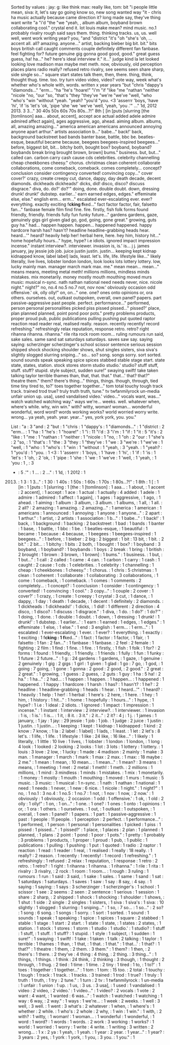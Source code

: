 Sorted by values :
jay: g: like think max: really like, tom: bit "i people little mean, siva: it, let's say go going know so, new song wanted way "it - chris ha music actually because came direction it? long made say, they've thing want write "a "i'd "the "we "yeah, , album album, boyband brown collaborating cool." crystal end it. lot louis make mean? mind music. no.1 probably rivalry rough said says them. thing. thinking tracks. us, us. well well, went work writing year? you, "and "district "it's "oh "she's 'oh, ... accent all. all? amazing. anyone..." artist, backing bieber big bit. bit." bits boys british call caught comments couple definitely different fan fanbase. feel fighting for? future genuine gig gonna good good, good." great guess guess, ha! ha..." he? here's ideal interview it." it..." judge kind la let looked looking love madison max maybe met meth. now, obviously, old perception places plans radio really? refused retro rivalry, see seems seen share sharp, side single so..." square start states talk them, then, there. thing, think, thought thug. time. too. try turn video video, video? vote way, week what's whether who's whole with, words. written x year years "but "chris "dappy's "diamonds..." "erm... "ha "he's "hoare!" "i'm "if "like "me "nathan "neither "nicole "no, "our "so, "that's "they "they've "we're "we've "well, "who "who's "win "without "yeah. "yeah? "you'd "you. &lt;3 'asserrr 'boys, 'have 'hi', 'if 'is 'let's 'ok, 'pipe 'she 'we 'we've 'well, 'yeah, 'you .'" ..." 1d, 2012 2013. 3 3..." 30 40s 50s 60s 70s 80s...?!" 8th [ [in [puts [slurring [the [tomlinson] aaa... about, accent], accept ace actual added adele admire admired affect again], ages aggressive, ago, ahead. aiming album. albums, all, amazing amazing..." america american americans announced annoying anyone apart arthur." artists association b..." babe..." back!' back, background backstreet bad bands banter base, battle, bbc be. beatles-esque, beautiful became because, beegees beegees-inspired beegees..." before, biggest bit, bit... bitchy both, bought box? boyband, boyband? boybands break bring brought brown, brown] bums." business. but, but..." called can. carbon carry cash cause cds celebrities. celebrity channelling cheap cheekbones cheesy." chorus. christmas clean coherent collaborate collaborations, come comeback, comeback. comes completely... concept? conclusion consider contingency converted! convincing copy..." cover cover?' crazy, create creepy cut, dance, dappy, day death decade, decent diamonds. dickheads dickheads!' dicks, did! disco, disco? discuss disgrace." diva, do. do?' do?'" doing, done. double doubt. down, dressing drunk! drunk!' dubstep. earlier...' earn earned edges, edges." effeminate else, else." english erm... erm..." escalated ever-escalating ever. ever? everything. exactly exciting f**cking f**ked..." fact factor factor, fair, falsetto fan..." fanbase female film find fine. fire. firstly, fish folk forms found friendly, friendly. friends fully fun funky future..." gardens gardens, gaze, genuinely gigs girl given glad go, god, going, gone great." growing, guts guy ha." had... happen happen. happen... happened happened. happy hardcore harsh has? hasn't? headline headline-grabbing heads hear. heard...'" heard? heavily help her! herbal here, here. hey him, history hit..." home hopefully hours..." hype, hype? i.e idiots. ignored impact impression incense." instant interview?. interviewer. invasion is, is.' is... j j. james january, jay jessie job job. juice justin justin. justin... keeping kept kidnap kidnapped know, label label] lads, least. let's. life, life. lifestyle like..." likely literally, live lives, lobster london london, look looks lots lottery lottery. low, lucky mainly man. manager march mark max. me." mean mean... mean..." means means, meeting metal meth! millions millions, mindless minds mistakes. mix monetarily. money mostly mouth mouthing moved murs music: musical n-sync. nath nathan national need needs never, nice. nicole night." night?" no, no.4 no.5 no.7 not, nov now.' obviously occasion odd offensive.' ok, olly olly!" on, on..." one. one? ones onto opinions or, ora others. ourselves. out, outkast outspoken, overall, own panel? papers. part passive-aggressive past people. perfect. performance..." performed, person personal personalities picked piss pissed pissed..." pissed?' place, plan planned planned, point pond poor pots." pretty problems products, proper proud pub, public publications pulling pushing put quoted raptor reaction read reader real, realised really. reason. recently recently! record refreshing." refreshingly relax reputation, response retro. retro? right rihanna rihanna. rihanna." rile rita rock room room... ruling rumours run said, sake sales. same sand sat saturdays saturdays. saves saw say. saying saying: scherzinger scherzinger's school scissor sentence serious session shipped shock shocking shoulder shows, shut singles sisters, siva siva's slightly slogged slurring sniping..." so... so? song. songs sorry. sort sorted. sound sounds speak speaking spice spices stabbed stable stage start. state state, states, station. stock stores storm studio studio.' studio? stuff stuff, stuff. stuff? stupid. style subject, sudden sure!" swaying swift! take taken talking taylor terrible thames than, that, that. that." that...' that? that?" theatre them." them? there's thing..." things, things. though, through, tied time tiny tired to, to?' toes together together..." tom total touchy tough track track. trained trod true? truly truth truth, tune." tv twfanmilyrock un-media unfair union up. usa], used vandalised video.' video..." vocals want, was..." watch watched watching way." ways we're... weeks. well. whatever when, where's while. why, win win." with? witty, woman! woman... wonderful wonderful, word word? words working works? world worried worry write. wrong... ya yeah, yeah. year. year..." yes, york york, you. you." 

List :
"a : 3
"and : 2
"but : 1
"chris : 1
"dappy's : 1
"diamonds..." : 1
"district : 2
"erm... : 1
"ha : 1
"he's : 1
"hoare!" : 1
"i : 11
"i'd : 3
"i'm : 1
"if : 1
"it : 5
"it's : 2
"like : 1
"me : 1
"nathan : 1
"neither : 1
"nicole : 1
"no, : 1
"oh : 2
"our : 1
"she's : 2
"so, : 1
"that's : 1
"the : 3
"they : 1
"they've : 1
"we : 3
"we're : 1
"we've : 1
"well, : 1
"who : 1
"who's : 1
"win : 1
"without : 1
"yeah, : 3
"yeah. : 1
"yeah? : 1
"you'd : 1
"you. : 1
&lt;3 : 1
'asserrr : 1
'boys, : 1
'have : 1
'hi', : 1
'if : 1
'is : 1
'let's : 1
'oh, : 2
'ok, : 1
'pipe : 1
'she : 1
'we : 1
'we've : 1
'well, : 1
'yeah, : 1
'you : 1
, : 3
- : 5
.'" : 1
... : 2
..." : 1
1d, : 1
2012 : 1
2013. : 1
3 : 1
3..." : 1
30 : 1
40s : 1
50s : 1
60s : 1
70s : 1
80s...?!" : 1
8th : 1
[ : 1
[in : 1
[puts : 1
[slurring : 1
[the : 1
[tomlinson] : 1
aaa... : 1
about, : 1
accent : 2
accent], : 1
accept : 1
ace : 1
actual : 1
actually : 4
added : 1
adele : 1
admire : 1
admired : 1
affect : 1
again], : 1
ages : 1
aggressive, : 1
ago, : 1
ahead. : 1
aiming : 1
album : 3
album, : 3
album. : 1
albums, : 1
all, : 1
all. : 2
all? : 2
amazing : 1
amazing. : 2
amazing..." : 1
america : 1
american : 1
americans : 1
announced : 1
annoying : 1
anyone : 1
anyone..." : 2
apart : 1
arthur." : 1
artist, : 2
artists : 1
association : 1
b..." : 1
babe..." : 1
back!' : 1
back, : 1
background : 1
backing : 2
backstreet : 1
bad : 1
bands : 1
banter : 1
base, : 1
battle, : 1
bbc : 1
be. : 1
beatles-esque, : 1
beautiful : 1
became : 1
because : 4
because, : 1
beegees : 1
beegees-inspired : 1
beegees..." : 1
before, : 1
bieber : 2
big : 2
biggest : 1
bit : 13
bit, : 1
bit. : 2
bit." : 2
bit... : 1
bitchy : 1
bits : 2
both, : 1
bought : 1
box? : 1
boyband : 3
boyband, : 1
boyband? : 1
boybands : 1
boys : 2
break : 1
bring : 1
british : 2
brought : 1
brown : 3
brown, : 1
brown] : 1
bums." : 1
business. : 1
but, : 1
but..." : 1
call : 2
called : 1
came : 4
can. : 1
carbon : 1
carry : 1
cash : 1
caught : 2
cause : 1
cds : 1
celebrities. : 1
celebrity : 1
channelling : 1
cheap : 1
cheekbones : 1
cheesy." : 1
chorus. : 1
chris : 5
christmas : 1
clean : 1
coherent : 1
collaborate : 1
collaborating : 3
collaborations, : 1
come : 1
comeback, : 1
comeback. : 1
comes : 1
comments : 2
completely... : 1
concept? : 1
conclusion : 1
consider : 1
contingency : 1
converted! : 1
convincing : 1
cool." : 3
copy..." : 1
couple : 2
cover : 1
cover?' : 1
crazy, : 1
create : 1
creepy : 1
crystal : 3
cut, : 1
dance, : 1
dappy, : 1
day : 1
death : 1
decade, : 1
decent : 1
definitely : 2
diamonds. : 1
dickheads : 1
dickheads!' : 1
dicks, : 1
did! : 1
different : 2
direction : 4
disco, : 1
disco? : 1
discuss : 1
disgrace." : 1
diva, : 1
do. : 1
do?' : 1
do?'" : 1
doing, : 1
done. : 1
double : 1
doubt. : 1
down, : 1
dressing : 1
drunk! : 1
drunk!' : 1
dubstep. : 1
earlier...' : 1
earn : 1
earned : 1
edges, : 1
edges." : 1
effeminate : 1
else, : 1
else." : 1
end : 3
english : 1
erm... : 1
erm..." : 1
escalated : 1
ever-escalating : 1
ever. : 1
ever? : 1
everything. : 1
exactly : 1
exciting : 1
f**cking : 1
f**ked..." : 1
fact : 1
factor : 1
factor, : 1
fair, : 1
falsetto : 1
fan : 2
fan..." : 1
fanbase : 1
fanbase. : 2
feel : 2
female : 1
fighting : 2
film : 1
find : 1
fine. : 1
fire. : 1
firstly, : 1
fish : 1
folk : 1
for? : 2
forms : 1
found : 1
friendly, : 1
friendly. : 1
friends : 1
fully : 1
fun : 1
funky : 1
future : 2
future..." : 1
g: : 24
gardens : 1
gardens, : 1
gaze, : 1
genuine : 2
genuinely : 1
gig : 2
gigs : 1
girl : 1
given : 1
glad : 1
go : 7
go, : 1
god, : 1
going : 7
going, : 1
gone : 1
gonna : 2
good : 2
good, : 2
good." : 2
great : 2
great." : 1
growing, : 1
guess : 2
guess, : 2
guts : 1
guy : 1
ha : 5
ha! : 2
ha." : 1
ha..." : 2
had... : 1
happen : 1
happen. : 1
happen... : 1
happened : 1
happened. : 1
happy : 1
hardcore : 1
harsh : 1
has? : 1
hasn't? : 1
he? : 2
headline : 1
headline-grabbing : 1
heads : 1
hear. : 1
heard...'" : 1
heard? : 1
heavily : 1
help : 1
her! : 1
herbal : 1
here's : 2
here, : 1
here. : 1
hey : 1
him, : 1
history : 1
hit..." : 1
home : 1
hopefully : 1
hours..." : 1
hype, : 1
hype? : 1
i.e : 1
ideal : 2
idiots. : 1
ignored : 1
impact : 1
impression : 1
incense." : 1
instant : 1
interview : 2
interview?. : 1
interviewer. : 1
invasion : 1
is, : 1
is.' : 1
is... : 1
it, : 8
it. : 3
it." : 2
it..." : 2
it? : 4
j : 1
j. : 1
james : 1
january, : 1
jay : 1
jay: : 29
jessie : 1
job : 1
job. : 1
judge : 2
juice : 1
justin : 1
justin. : 1
justin... : 1
keeping : 1
kept : 1
kidnap : 1
kidnapped : 1
kind : 2
know : 7
know, : 1
la : 2
label : 1
label] : 1
lads, : 1
least. : 1
let : 2
let's : 8
let's. : 1
life, : 1
life. : 1
lifestyle : 1
like : 24
like, : 16
like..." : 1
likely : 1
literally, : 1
little : 10
live : 1
lives, : 1
lobster : 1
london : 1
london, : 1
long : 4
look : 1
looked : 2
looking : 2
looks : 1
lot : 3
lots : 1
lottery : 1
lottery. : 1
louis : 3
love : 2
low, : 1
lucky : 1
made : 4
madison : 2
mainly : 1
make : 3
man. : 1
manager : 1
march : 1
mark : 1
max : 2
max. : 1
max: : 18
maybe : 2
me." : 1
mean : 1
mean, : 10
mean... : 1
mean..." : 1
mean? : 3
means : 1
means, : 1
meeting : 1
met : 2
metal : 1
meth! : 1
meth. : 2
millions : 1
millions, : 1
mind : 3
mindless : 1
minds : 1
mistakes. : 1
mix : 1
monetarily. : 1
money : 1
mostly : 1
mouth : 1
mouthing : 1
moved : 1
murs : 1
music : 5
music. : 3
music: : 1
musical : 1
n-sync. : 1
nath : 1
nathan : 1
national : 1
need : 1
needs : 1
never, : 1
new : 6
nice. : 1
nicole : 1
night." : 1
night?" : 1
no, : 1
no.1 : 3
no.4 : 1
no.5 : 1
no.7 : 1
not, : 1
nov : 1
now, : 2
now.' : 1
obviously : 1
obviously, : 2
occasion : 1
odd : 1
offensive.' : 1
ok, : 1
old : 2
olly : 1
olly!" : 1
on, : 1
on..." : 1
one. : 1
one? : 1
ones : 1
onto : 1
opinions : 1
or, : 1
ora : 1
others. : 1
ourselves. : 1
out, : 1
outkast : 1
outspoken, : 1
overall, : 1
own : 1
panel? : 1
papers. : 1
part : 1
passive-aggressive : 1
past : 1
people : 11
people. : 1
perception : 2
perfect. : 1
performance..." : 1
performed, : 1
person : 1
personal : 1
personalities : 1
picked : 1
piss : 1
pissed : 1
pissed..." : 1
pissed?' : 1
place, : 1
places : 2
plan : 1
planned : 1
planned, : 1
plans : 2
point : 1
pond : 1
poor : 1
pots." : 1
pretty : 1
probably : 3
problems : 1
products, : 1
proper : 1
proud : 1
pub, : 1
public : 1
publications : 1
pulling : 1
pushing : 1
put : 1
quoted : 1
radio : 2
raptor : 1
reaction : 1
read : 1
reader : 1
real, : 1
realised : 1
really : 18
really. : 1
really? : 2
reason. : 1
recently : 1
recently! : 1
record : 1
refreshing." : 1
refreshingly : 1
refused : 2
relax : 1
reputation, : 1
response : 1
retro : 2
retro. : 1
retro? : 1
right : 1
rihanna : 1
rihanna. : 1
rihanna." : 1
rile : 1
rita : 1
rivalry : 3
rivalry, : 2
rock : 1
room : 1
room... : 1
rough : 3
ruling : 1
rumours : 1
run : 1
said : 3
said, : 1
sake : 1
sales. : 1
same : 1
sand : 1
sat : 1
saturdays : 1
saturdays. : 1
saves : 1
saw : 1
say : 8
say, : 4
say. : 1
saying : 1
saying: : 1
says : 3
scherzinger : 1
scherzinger's : 1
school : 1
scissor : 1
see : 2
seems : 2
seen : 2
sentence : 1
serious : 1
session : 1
share : 2
sharp, : 2
shipped : 1
shock : 1
shocking : 1
shoulder : 1
shows, : 1
shut : 1
side : 2
single : 2
singles : 1
sisters, : 1
siva : 1
siva's : 1
siva: : 10
slightly : 1
slogged : 1
slurring : 1
sniping..." : 1
so, : 7
so... : 1
so..." : 2
so? : 1
song : 6
song. : 1
songs : 1
sorry. : 1
sort : 1
sorted. : 1
sound : 1
sounds : 1
speak : 1
speaking : 1
spice : 1
spices : 1
square : 2
stabbed : 1
stable : 1
stage : 1
start : 2
start. : 1
state : 1
state, : 1
states : 2
states, : 1
station. : 1
stock : 1
stores : 1
storm : 1
studio : 1
studio.' : 1
studio? : 1
stuff : 1
stuff, : 1
stuff. : 1
stuff? : 1
stupid. : 1
style : 1
subject, : 1
sudden : 1
sure!" : 1
swaying : 1
swift! : 1
take : 1
taken : 1
talk : 2
talking : 1
taylor : 1
terrible : 1
thames : 1
than, : 1
that, : 1
that. : 1
that." : 1
that...' : 1
that? : 1
that?" : 1
theatre : 1
them, : 2
them. : 3
them." : 1
them? : 1
then, : 2
there's : 1
there. : 2
they've : 4
thing : 4
thing, : 2
thing. : 3
thing..." : 1
things, : 1
things. : 1
think : 24
think, : 2
thinking : 3
though, : 1
thought : 2
through, : 1
thug. : 2
tied : 1
time : 1
time. : 2
tiny : 1
tired : 1
to, : 1
to?' : 1
toes : 1
together : 1
together..." : 1
tom : 1
tom: : 15
too. : 2
total : 1
touchy : 1
tough : 1
track : 1
track. : 1
tracks. : 3
trained : 1
trod : 1
true? : 1
truly : 1
truth : 1
truth, : 1
try : 2
tune." : 1
turn : 2
tv : 1
twfanmilyrock : 1
un-media : 1
unfair : 1
union : 1
up. : 1
us, : 3
us. : 3
usa], : 1
used : 1
vandalised : 1
video : 2
video, : 2
video.' : 1
video..." : 1
video? : 2
vocals : 1
vote : 2
want : 4
want, : 1
wanted : 6
was..." : 1
watch : 1
watched : 1
watching : 1
way : 6
way, : 2
way." : 1
ways : 1
we're... : 1
week : 2
weeks. : 1
well : 3
well, : 3
well. : 1
went : 3
what's : 2
whatever : 1
when, : 1
where's : 1
whether : 2
while. : 1
who's : 2
whole : 2
why, : 1
win : 1
win." : 1
with, : 2
with? : 1
witty, : 1
woman! : 1
woman... : 1
wonderful : 1
wonderful, : 1
word : 1
word? : 1
words : 1
words. : 2
work : 3
working : 1
works? : 1
world : 1
worried : 1
worry : 1
write : 4
write. : 1
writing : 3
written : 2
wrong... : 1
x : 2
ya : 1
yeah, : 1
yeah. : 1
year : 2
year. : 1
year..." : 1
year? : 3
years : 2
yes, : 1
york : 1
york, : 1
you, : 3
you. : 1
you." : 1
